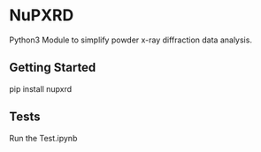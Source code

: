 # NuPXRD
Python3 Module to simplify powder x-ray diffraction data analysis.

## Getting Started
pip install nupxrd

## Tests
Run the Test.ipynb

